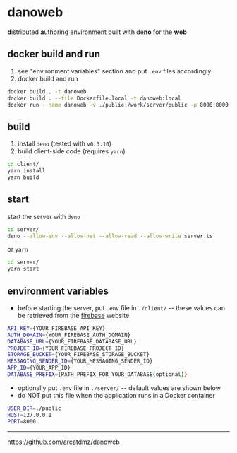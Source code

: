 # danoweb

**d**istributed **a**uthoring environment built with de**no** for the **web**

## docker build and run

1. see "environment variables" section and put `.env` files accordingly
2. docker build and run

```sh
docker build . -t danoweb
docker build . --file Dockerfile.local -t danoweb:local
docker run --name danoweb -v ./public:/work/server/public -p 8000:8000 danoweb:local
```

## build

1. install `deno` (tested with `v0.3.10`)
2. build client-side code (requires `yarn`)

```sh
cd client/
yarn install
yarn build
```

## start

start the server with `deno`

```sh
cd server/
deno --allow-env --allow-net --allow-read --allow-write server.ts
```

or `yarn`

```sh
cd server/
yarn start
```

## environment variables

- before starting the server, put `.env` file in `./client/` -- these values can be retrieved from the [firebase](https://firebase.google.com/docs/database/) website

```sh
API_KEY={YOUR_FIREBASE_API_KEY}
AUTH_DOMAIN={YOUR_FIREBASE_AUTH_DOMAIN}
DATABASE_URL={YOUR_FIREBASE_DATABASE_URL}
PROJECT_ID={YOUR_FIREBASE_PROJECT_ID}
STORAGE_BUCKET={YOUR_FIREBASE_STORAGE_BUCKET}
MESSAGING_SENDER_ID={YOUR_MESSAGING_SENDER_ID}
APP_ID={YOUR_APP_ID}
DATABASE_PREFIX={PATH_PREFIX_FOR_YOUR_DATABASE(optional)}
```

- optionally put `.env` file in `./server/` -- default values are shown below
- do NOT put this file when the application runs in a Docker container

```sh
USER_DIR=./public
HOST=127.0.0.1
PORT=8000
```

---

https://github.com/arcatdmz/danoweb
